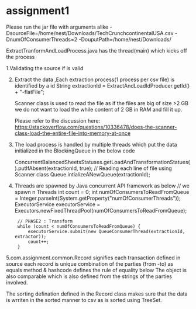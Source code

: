 # assignment1

Please run the jar file with arguments alike 
-DsourceFile=/home/nest/Downloads/TechCrunchcontinentalUSA.csv  -DnumOfConsumerThreads=2  -DouputPath=/home/nest/Downloads/

ExtractTranformAndLoadProcess.java has the thread(main) which kicks off the process

 1.Validating the source if is valid 

2. Extract the data ,Each extraction process(1 process per csv file) is identified by a id 
   String extractionId = ExtractAndLoadIdProducer.getId() + "-flatFile"; 
   
   Scanner class is used to read the file as if the files are big of size >2 GB we do not want to load the while content of 2 GB 
   in RAM and fill it up.
   
   Please refer to the discussion here:
   https://stackoverflow.com/questions/10336478/does-the-scanner-class-load-the-entire-file-into-memory-at-once
   
   
3. The load process is handled by multiple threads which put the data initialized in the BlockingQueue in the below code

   ConcurrentBalancedSheetsStatuses.getLoadAndTransformationStatues().putIfAbsent(extractionId, true);
		// Reading each line of file using Scanner class
		Queue.intializeANewQueue(extractionId);
    
4. Threads are spawned by Java concurrent API framework as below 
   // we spawn n Threads
		int count = 0;
		int numOfConsumersToReadFromQueue = Integer.parseInt(System.getProperty("numOfConsumerThreads"));
		ExecutorService executorService = Executors.newFixedThreadPool(numOfConsumersToReadFromQueue);

		// PHASE2 : Transform
		while (count < numOfConsumersToReadFromQueue) {
			executorService.submit(new QueueConsumerThread(extractionId, extractor));
			count++;
		}
 5.com.assignment.common.Record signifies each transaction defined in source 
  each record is unique combination of the parties (from -to) as equals method  & hashcode defines the rule of equality below 
 The object is also comparable which is also defined from the strings of the parties involved.
 
 The sorting defination defined in the Record class makes sure that the data is wrriten in the sorted manner to csv as is sorted 
 using TreeSet.
